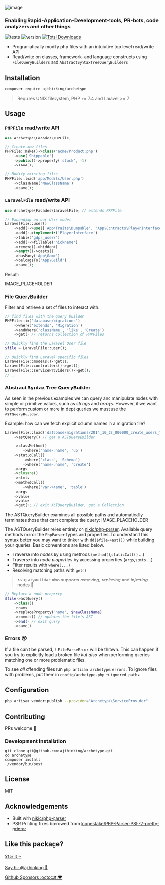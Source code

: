 ![image](https://user-images.githubusercontent.com/3457668/148050728-f80fb02c-e24e-4957-b960-8e52796fbf23.png)

### Enabling Rapid-Application-Development-tools, PR-bots, code analyzers and other things

![tests](https://github.com/ajthinking/archetype/workflows/tests/badge.svg)
![version](https://img.shields.io/packagist/v/ajthinking/archetype?color=blue)
[![Total Downloads](https://img.shields.io/packagist/dt/ajthinking/archetype.svg)](https://packagist.org/packages/ajthinking/archetype)

* Programatically modify php files with an intuiutive top level read/write API
* Read/write on classes, framework- and language constructs using `FileQueryBuilders` and `AbstractSyntaxTreeQueryBuilders`

## Installation
```bash
composer require ajthinking/archetype
```
> Requires UNIX filesystem, PHP >= 7.4 and Laravel >= 7

## Usage

### `PHPFile` read/write API

```php
use Archetype\Facades\PHPFile;

// Create new files
PHPFile::make()->class('acme/Product.php')
    ->use('Shippable')
    ->public()->property('stock', -1)
    ->save();
```

```php
// Modify existing files  
PHPFile::load('app/Models/User.php')
    ->className('NewClassName')
    ->save();
```

### `LaravelFile` read/write API

```php
use Archetype\Facades\LaravelFile; // extends PHPFile

// Expanding on our User model
LaravelFile::user()
    ->add()->use(['App\Traits\Dumpable', 'App\Contracts\PlayerInterface'])
    ->add()->implements('PlayerInterface')
    ->table('gdpr_users')
    ->add()->fillable('nickname')
    ->remove()->hidden()
    ->empty()->casts()
    ->hasMany('App\Game')
    ->belongsTo('App\Guild')
    ->save();
```

Result:

IMAGE_PLACEHOLDER

### File QueryBuilder
Filter and retrieve a set of files to interact with. 

```php
// find files with the query builder
PHPFile::in('database/migrations')
    ->where('extends', 'Migration')
    ->andWhere('className', 'like', 'Create')
    ->get() // returns Collection of PHPFiles

// Quickly find the Laravel User file
$file = LaravelFile::user();

// Quickly find Laravel specific files
LaravelFile::models()->get();
LaravelFile::controllers()->get();
LaravelFile::serviceProviders()->get();
// ...
```

### Abstract Syntax Tree QueryBuilder
As seen in the previous examples we can query and manipulate nodes with simple or primitive values, such as *strings* and *arrays*. However, if we want to perform custom or more in dept queries we must use the `ASTQueryBuilder`.

Example: how can we fetch explicit column names in a migration file?

```php
LaravelFile::load('database/migrations/2014_10_12_000000_create_users_table.php')
    ->astQuery() // get a ASTQueryBuilder

    ->classMethod()
        ->where('name->name', 'up')
    ->staticCall()
        ->where('class', 'Schema')
        ->where('name->name', 'create')
    ->args
    ->closure()
    ->stmts
    ->methodCall()
        ->where('var->name', 'table')
    ->args
	->value
	->value
	->get(); // exit ASTQueryBuilder, get a Collection        
```

The ASTQueryBuilder examines all possible paths and automatically terminates those that cant complete the query: IMAGE_PLACEHOLDER

The ASTQueryBuilder relies entirely on [nikic/php-parser](https://github.com/nikic/php-parser). Available query methods mirror the `PhpParser` types and properties. To understand this syntax better you may want to tinker with `dd($file->ast())` while building your queries. Basic conventions are listed below. 

* Traverse into *nodes* by using methods (`method()`,`staticCall()` ...)
* Traverse into *node properties* by accessing properties (`args`,`stmts` ...)    
* Filter results with `where(...)`
* Resolving matching paths with `get()`

> `ASTQueryBuilder` also supports *removing*, *replacing* and *injecting* nodes :wrench:

```php
// Replace a node property
$file->astQuery()
    ->class()
    ->name
    ->replaceProperty('name', $newClassName)
    ->commit() // updates the file's AST
    ->end() // exit query
    ->save() 
```

### Errors 😵
If a file can't be parsed, a `FileParseError` will be thrown. This can happen if you try to explicitly load a broken file *but also* when performing queries matching one or more problematic files.

To see *all* offending files run `php artisan archetype:errors`. To ignore files with problems, put them in `config/archetype.php` -> `ignored_paths`.

## Configuration
```bash
php artisan vendor:publish --provider="Archetype\ServiceProvider"
```

## Contributing
PRs welcome :pray:
### Development installation
```
git clone git@github.com:ajthinking/archetype.git
cd archetype
composer install
./vendor/bin/pest
```


## License
MIT


## Acknowledgements
* Built with [nikic/php-parser](https://github.com/nikic/php-parser)
* PSR Printing fixes borrowed from [tcopestake/PHP-Parser-PSR-2-pretty-printer](https://github.com/tcopestake/PHP-Parser-PSR-2-pretty-printer)


## Like this package?
<a href="https://github.com/ajthinking/archetype/stargazers" >Star it :star: </a>

[Say hi: @ajthinking :gem:](https://twitter.com/ajthinking)

[Github Sponsors :octocat::heart:](https://github.com/sponsors/ajthinking)

